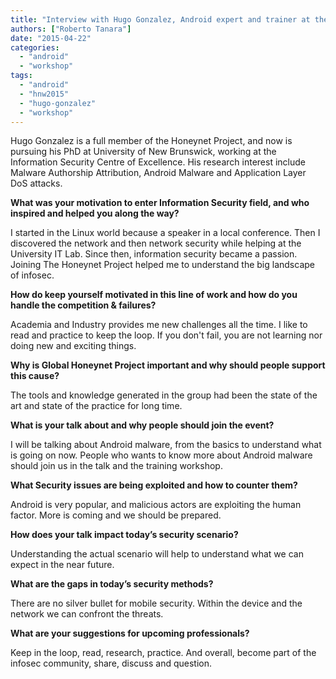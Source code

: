 ```yaml
---
title: "Interview with Hugo Gonzalez, Android expert and trainer at the Honeynet Workshop 2015"
authors: ["Roberto Tanara"]
date: "2015-04-22"
categories: 
  - "android"
  - "workshop"
tags: 
  - "android"
  - "hnw2015"
  - "hugo-gonzalez"
  - "workshop"
---
```


Hugo Gonzalez is a full member of the Honeynet Project, and now is pursuing his PhD at University of New Brunswick, working at the Information Security Centre of Excellence. His research interest include Malware Authorship Attribution, Android Malware and Application Layer DoS attacks.

  

**What was your motivation to enter Information Security field, and who inspired and helped you along the way?**

  

I started in the Linux world because a speaker in a local conference. Then I discovered the network and then network security while helping at the University IT Lab. Since then, information security became a passion. Joining The Honeynet Project helped me to understand the big landscape of infosec.

  

**How do keep yourself motivated in this line of work and how do you handle the competition & failures?**

  

Academia and Industry provides me new challenges all the time. I like to read and practice to keep the loop. If you don't fail, you are not learning nor doing new and exciting things.

  

**Why is Global Honeynet Project important and why should people support this cause?**

  

The tools and knowledge generated in the group had been the state of the art and state of the practice for long time.

  

**What is your talk about and why people should join the event?**

  

I will be talking about Android malware, from the basics to understand what is going on now. People who wants to know more about Android malware should join us in the talk and the training workshop.

  

**What Security issues are being exploited and how to counter them?**

  

Android is very popular, and malicious actors are exploiting the human factor. More is coming and we should be prepared.

  

**How does your talk impact today’s security scenario?**

  

Understanding the actual scenario will help to understand what we can expect in the near future.

  

**What are the gaps in today’s security methods?**

  

There are no silver bullet for mobile security. Within the device and the network we can confront the threats.

  

**What are your suggestions for upcoming professionals?**

  

Keep in the loop, read, research, practice. And overall, become part of the infosec community, share, discuss and question.
